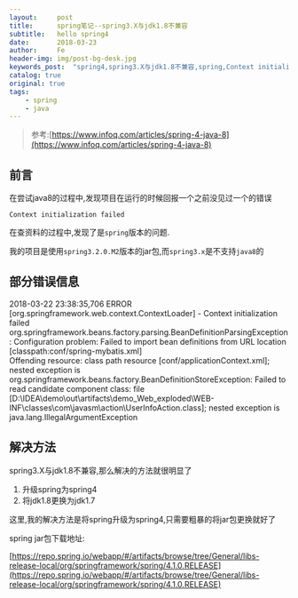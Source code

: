 ```yaml
---
layout:     post
title:      spring笔记--spring3.X与jdk1.8不兼容
subtitle:   hello spring4
date:       2018-03-23
author:     Fe
header-img: img/post-bg-desk.jpg
keywords_post:  "spring4,spring3.X与jdk1.8不兼容,spring,Context initialization failed,java.lang.IllegalArgumentException"
catalog: true
original: true
tags:
    - spring
    - java
---
```

>参考:[https://www.infoq.com/articles/spring-4-java-8](https://www.infoq.com/articles/spring-4-java-8)

## 前言

在尝试java8的过程中,发现项目在运行的时候回报一个之前没见过一个的错误

 `Context initialization failed`   

在查资料的过程中,发现了是`spring`版本的问题.     

我的项目是使用`spring3.2.0.M2`版本的jar包,而`spring3.x`是不支持`java8`的

## 部分错误信息

2018-03-22 23:38:35,706 ERROR [org.springframework.web.context.ContextLoader] - Context initialization failed  
org.springframework.beans.factory.parsing.BeanDefinitionParsingException: Configuration problem: Failed to import bean definitions from URL location [classpath:conf/spring-mybatis.xml]   
Offending resource: class path resource [conf/applicationContext.xml]; nested exception is    
org.springframework.beans.factory.BeanDefinitionStoreException: Failed to read candidate component class: file     
[D:\IDEA\demo\out\artifacts\demo_Web_exploded\WEB-INF\classes\com\javasm\action\UserInfoAction.class]; nested exception is java.lang.IllegalArgumentException


## 解决方法

spring3.X与jdk1.8不兼容,那么解决的方法就很明显了

1. 升级spring为spring4
2. 将jdk1.8更换为jdk1.7

这里,我的解决方法是将spring升级为spring4,只需要粗暴的将jar包更换就好了

spring jar包下载地址:   

 [https://repo.spring.io/webapp/#/artifacts/browse/tree/General/libs-release-local/org/springframework/spring/4.1.0.RELEASE](https://repo.spring.io/webapp/#/artifacts/browse/tree/General/libs-release-local/org/springframework/spring/4.1.0.RELEASE)
